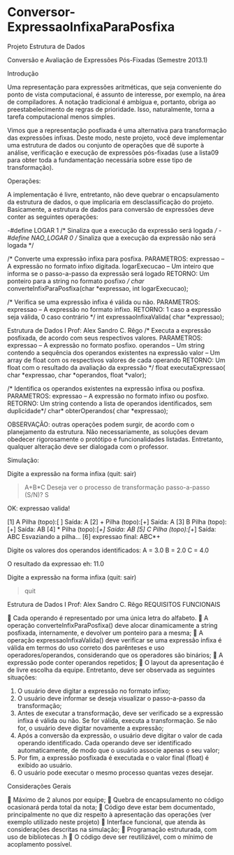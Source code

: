 Conversor-ExpressaoInfixaParaPosfixa
====================================

Projeto Estrutura de Dados


Conversão e Avaliação de Expressões Pós-Fixadas 
(Semestre 2013.1) 
 
Introdução 
 
Uma representação para expressões aritméticas, que seja conveniente do ponto de vista computacional, é 
assunto de interesse, por exemplo, na área de compiladores. A notação tradicional é ambígua e, portanto, 
obriga  ao  preestabelecimento  de  regras  de  prioridade.  Isso,  naturalmente,  torna  a  tarefa  computacional 
menos  simples.  
 
Vimos que a representação posfixada é uma alternativa para transformação das expressões infixas. Deste 
modo,  neste  projeto,  você  deve  implementar  uma  estrutura  de  dados  ou  conjunto  de  operações  que  dê 
suporte  à  análise,  verificação  e  execução  de  expressões  pós-fixadas  (use  a  lista09  para  obter  toda  a 
fundamentação necessária sobre esse tipo de transformação). 
 
Operações: 
 
A  implementação é  livre,  entretanto,  não  deve  quebrar  o  encapsulamento  da  estrutura  de  dados,  o  que 
implicaria em desclassificação do projeto. Basicamente, a estrutura de dados para conversão de expressões 
deve conter as seguintes operações: 
 
-#define LOGAR 1 /* Sinaliza que a execução da expressão será logada */ 
-#define NAO_LOGAR 0 /* Sinaliza que a execução da expressão não será logada */ 
 
/* Converte uma expressão infixa para posfixa. 
   PARAMETROS: 
   expressao – A expressão no formato infixo digitada. 
   logarExecucao – Um inteiro que informa se o passo-a-passo da expressão será logado 
   RETORNO: 
   Um ponteiro para a string no formato posfixo */ 
char* converteInfixParaPosfixa(char *expressao, int logarExecucao); 
 
/* Verifica se uma expressão infixa é válida ou não. 
   PARAMETROS: 
   expressao – A expressão no formato infixo. 
   RETORNO: 
   1 caso a expressão seja válida, 0 caso contrário */ 
int expressaoInfixaValida( char *expressao); 
 
 
 
Estrutura de Dados I    Prof: Alex Sandro C. Rêgo 
/* Executa a expressão posfixada, de acordo com seus respectivos valores. 
   PARAMETROS: 
   expressao – A expressão no formato posfixo. 
   operandos – Um string contendo a sequência dos operandos existentes na expressão 
   valor – Um array de float com os respectivos valores de cada operando 
   RETORNO: 
   Um float com o resultado da avaliação da expressão */ 
float executaExpressao( char *expressao, char *operandos, float *valor); 
 
/* Identifica os operandos existentes na expressão infixa ou posfixa. 
   PARAMETROS: 
   expressao – A expressão no formato infixo ou posfixo. 
   RETORNO: 
   Um string contendo a lista de operandos identificados, sem duplicidade*/ 
char* obterOperandos( char *expressao); 
 
OBSERVAÇÃO:  outras  operações  podem  surgir,  de  acordo  com  o  planejamento  da  estrutura. Não 
necessariamente,  as  soluções  devam  obedecer  rigorosamente  o  protótipo  e  funcionalidades  listadas. 
Entretanto, qualquer alteração deve ser dialogada com o professor. 
 
Simulação: 
 
Digite a expressão na forma infixa (quit: sair) 
> A+B*C 
  Deseja ver o processo de transformação passo-a-passo (S/N)? S 
 
 OK: expressao valida! 
 
  [1] A   Pilha (topo):[ ]   Saída: A 
  [2] +  Pilha (topo):[+]   Saída: A 
  [3] B  Pilha (topo):[+]   Saída: AB 
  [4] *  Pilha (topo):[*+]   Saída: AB 
  [5] C  Pilha (topo):[*+]   Saída: ABC 
      Esvaziando a pilha... 
  [6] expressao final: ABC*+  
 
  Digite os valores dos operandos identificados: 
  A = 3.0 
  B = 2.0 
  C = 4.0 
 
  O resultado da expressao eh: 
  11.0 
 
Digite a expressão na forma infixa (quit: sair) 
> quit 
 
 
 
Estrutura de Dados I    Prof: Alex Sandro C. Rêgo 
REQUISITOS FUNCIONAIS 
 
  Cada operando é representado por uma única letra do alfabeto. 
  A  operação  converteInfixParaPosfixa()  deve  alocar  dinamicamente  a  string  posfixada, 
internamente, e devolver um ponteiro para a mesma; 
  A operação expressaoInfixaValida() deve verificar se uma expressão infixa é válida em termos 
do  uso correto  dos  parênteses  e uso  operadores/operandos,  considerando  que  os  operadores  são 
binários; 
  A expressão pode conter operandos repetidos; 
  O layout da apresentação é de livre escolha da equipe. Entretanto, deve ser observada as seguintes 
situações: 
1.  O usuário deve digitar a expressão no formato infixo; 
2.  O usuário deve informar se  deseja visualizar o passo-a-passo da transformação; 
3.  Antes de executar a transformação, deve ser verificado se a expressão infixa é válida ou não. 
Se  for  válida,  executa  a  transformação.  Se  não  for,  o  usuário  deve  digitar  novamente  a 
expressão; 
4.  Após a conversão da expressão, o usuário deve digitar o valor de cada operando identificado. 
Cada  operando  deve  ser  identificado  automaticamente,  de  modo  que  o  usuário  associe 
apenas o seu valor; 
5.  Por fim, a expressão posfixada é executada e o valor final (float) é exibido ao usuário. 
6.  O usuário pode executar o mesmo processo quantas vezes desejar. 
 
Considerações Gerais 
 
  Máximo de 2 alunos por equipe; 
  Quebra de encapsulamento no código ocasionará perda total da nota; 
  Código  deve  estar  bem  documentado,  principalmente  no  que  diz  respeito à  apresentação  das 
operações (ver exemplo utilizado neste projeto) 
  Interface funcional, que atenda às considerações descritas na simulação; 
  Programação estruturada, com uso de bibliotecas .h 
  O código deve ser reutilizável, com o mínimo de acoplamento possível.
